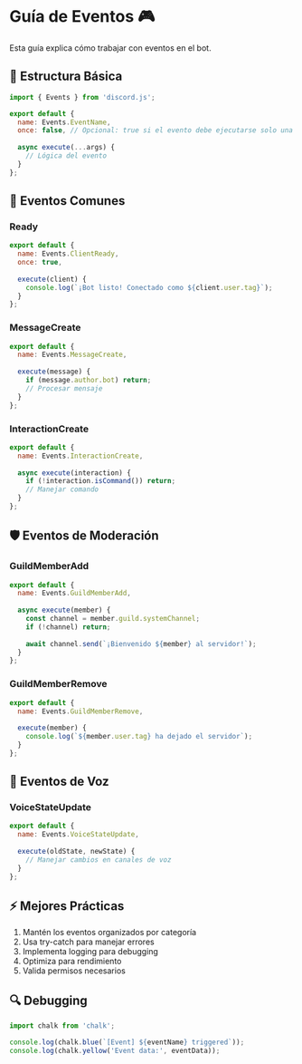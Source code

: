# Guía de Eventos 🎮

Esta guía explica cómo trabajar con eventos en el bot.

## 📝 Estructura Básica

```javascript
import { Events } from 'discord.js';

export default {
  name: Events.EventName,
  once: false, // Opcional: true si el evento debe ejecutarse solo una vez
  
  async execute(...args) {
    // Lógica del evento
  }
};
```

## 🔄 Eventos Comunes

### Ready
```javascript
export default {
  name: Events.ClientReady,
  once: true,
  
  execute(client) {
    console.log(`¡Bot listo! Conectado como ${client.user.tag}`);
  }
};
```

### MessageCreate
```javascript
export default {
  name: Events.MessageCreate,
  
  execute(message) {
    if (message.author.bot) return;
    // Procesar mensaje
  }
};
```

### InteractionCreate
```javascript
export default {
  name: Events.InteractionCreate,
  
  async execute(interaction) {
    if (!interaction.isCommand()) return;
    // Manejar comando
  }
};
```

## 🛡️ Eventos de Moderación

### GuildMemberAdd
```javascript
export default {
  name: Events.GuildMemberAdd,
  
  async execute(member) {
    const channel = member.guild.systemChannel;
    if (!channel) return;
    
    await channel.send(`¡Bienvenido ${member} al servidor!`);
  }
};
```

### GuildMemberRemove
```javascript
export default {
  name: Events.GuildMemberRemove,
  
  execute(member) {
    console.log(`${member.user.tag} ha dejado el servidor`);
  }
};
```

## 🎵 Eventos de Voz

### VoiceStateUpdate
```javascript
export default {
  name: Events.VoiceStateUpdate,
  
  execute(oldState, newState) {
    // Manejar cambios en canales de voz
  }
};
```

## ⚡ Mejores Prácticas

1. Mantén los eventos organizados por categoría
2. Usa try-catch para manejar errores
3. Implementa logging para debugging
4. Optimiza para rendimiento
5. Valida permisos necesarios

## 🔍 Debugging

```javascript
import chalk from 'chalk';

console.log(chalk.blue(`[Event] ${eventName} triggered`));
console.log(chalk.yellow('Event data:', eventData));
```